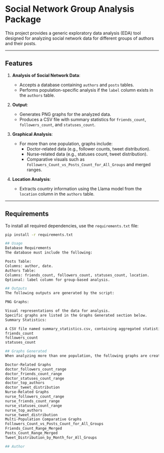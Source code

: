 # Social Network Group Analysis Package

This project provides a generic exploratory data analysis (EDA) tool designed for analyzing social network data for different groups of authors and their posts.

---

## Features

1. **Analysis of Social Network Data**:
   - Accepts a database containing `authors` and `posts` tables.
   - Performs population-specific analysis if the `label` column exists in the `authors` table.

2. **Output**:
   - Generates PNG graphs for the analyzed data.
   - Produces a CSV file with summary statistics for `friends_count`, `followers_count`, and `statuses_count`.

3. **Graphical Analysis**:
   - For more than one population, graphs include:
     - Doctor-related data (e.g., follower counts, tweet distribution).
     - Nurse-related data (e.g., statuses count, tweet distribution).
     - Comparative visuals such as `Followers_Count_vs_Posts_Count_for_All_Groups` and merged ranges.

4. **Location Analysis**:
   - Extracts country information using the Llama model from the `location` column in the `authors` table.

---

## Requirements

To install all required dependencies, use the `requirements.txt` file:

```bash
pip install -r requirements.txt

## Usage
Database Requirements
The database must include the following:

Posts Table:
Columns: author, date.
Authors Table:
Columns: friends_count, followers_count, statuses_count, location.
Optional: label column for group-based analysis.

## Outputs
The following outputs are generated by the script:

PNG Graphs:

Visual representations of the data for analysis.
Specific graphs are listed in the Graphs Generated section below.
Summary Statistics:

A CSV file named summary_statistics.csv, containing aggregated statistics for the following columns:
friends_count
followers_count
statuses_count

## Graphs Generated
When analyzing more than one population, the following graphs are created and saved as PNG files:

Doctor-Related Graphs
doctor_followers_count_range
doctor_friends_count_range
doctor_statuses_count_range
doctor_top_authors
doctor_tweet_distribution
Nurse-Related Graphs
nurse_followers_count_range
nurse_friends_count_range
nurse_statuses_count_range
nurse_top_authors
nurse_tweet_distribution
Multi-Population Comparative Graphs
Followers_Count_vs_Posts_Count_for_All_Groups
Friends_Count_Range_Merged
Posts_Count_Range_Merged
Tweet_Distribution_by_Month_for_All_Groups

## Author
